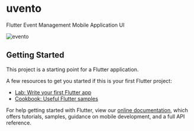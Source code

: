 # uvento
Flutter Event Management Mobile Application UI

![evento](https://user-images.githubusercontent.com/59603716/126902048-be9e7488-d9b8-4e5c-ac3f-f7f5424178c7.png)

## Getting Started

This project is a starting point for a Flutter application.

A few resources to get you started if this is your first Flutter project:

- [Lab: Write your first Flutter app](https://flutter.dev/docs/get-started/codelab)
- [Cookbook: Useful Flutter samples](https://flutter.dev/docs/cookbook)

For help getting started with Flutter, view our
[online documentation](https://flutter.dev/docs), which offers tutorials,
samples, guidance on mobile development, and a full API reference.
